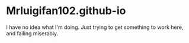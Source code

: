 # Mrluigifan102.github-io
I have no idea what I'm doing.
Just trying to get something to work here, and failing miserably.
